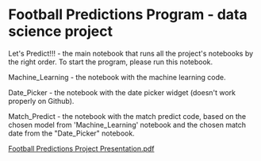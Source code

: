# Football Predictions Program - data science project

Let's Predict!!! - the main notebook that runs all the project's notebooks by the right order.
                   To start the program, please run this notebook.

Machine_Learning - the notebook with the machine learning code.

Date_Picker - the notebook with the date picker widget (doesn't work properly on Github).

Match_Predict - the notebook with the match predict code, based on the chosen model from 'Machine_Learning' notebook and the chosen match date from the "Date_Picker" notebook.


[Football Predictions Project Presentation.pdf](https://github.com/idoashke/footballpredictions_datascience_project/files/6809293/Football_Predictions_Project_Presentation.pdf)
